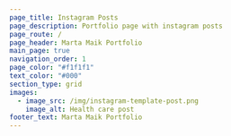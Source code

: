 ```yaml
---
page_title: Instagram Posts
page_description: Portfolio page with instagram posts
page_route: /
page_header: Marta Maik Portfolio
main_page: true
navigation_order: 1
page_color: "#f1f1f1"
text_color: "#000"
section_type: grid
images:
  - image_src: /img/instagram-template-post.png
    image_alt: Health care post
footer_text: Marta Maik Portfolio
---
```

